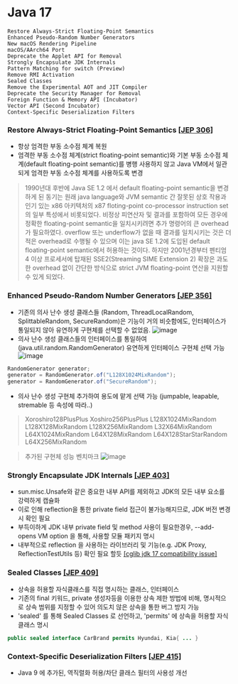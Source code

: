 # Java 17
```
Restore Always-Strict Floating-Point Semantics
Enhanced Pseudo-Random Number Generators
New macOS Rendering Pipeline
macOS/AArch64 Port
Deprecate the Applet API for Removal
Strongly Encapsulate JDK Internals
Pattern Matching for switch (Preview)
Remove RMI Activation
Sealed Classes
Remove the Experimental AOT and JIT Compiler
Deprecate the Security Manager for Removal
Foreign Function & Memory API (Incubator)
Vector API (Second Incubator)
Context-Specific Deserialization Filters
```

### Restore Always-Strict Floating-Point Semantics [[JEP 306]](https://openjdk.java.net/jeps/306)
* 항상 엄격한 부동 소수점 체계 복원
* 엄격한 부동 소수점 체계(strict floating-point semantic)와 기본 부동 소수점 체계(default floating-point semantic)를 병행 사용하지 않고 Java VM에서 일관되게 엄격한 부동 소수점 체계를 사용하도록 변경

> 1990년대 후반에 Java SE 1.2 에서 default floating-point semantic을 변경하게 된 동기는 원래 java language와 JVM semantic 간 잘못된 상호 작용과 인기 있는 x86 아키텍처의 x87 floting-point co-processor instruction set의 일부 특성에서 비롯되었다.
> 비정상 피연산자 및 결과를 포함하여 모든 경우에 정확한 floating-point semantic을 일치시키려면 추가 명령어의 큰 overhead가 필요하였다.
> overflow 또는 underflow가 없을 때 결과를 일치시키는 것은 더 적은 overhead로 수행될 수 있으며 이는 java SE 1.2에 도입된 default floating-point semantic에서 허용하는 것이다.
> 하지만 2001년경부터 펜티엄 4 이상 프로세서에 탑재된 SSE2(Streaming SIME Extension 2) 확장은 과도한 overhead 없이 간단한 방식으로 strict JVM floating-point 연산을 지원할 수 있게 되었다.

### Enhanced Pseudo-Random Number Generators [[JEP 356]](https://openjdk.java.net/jeps/356)
* 기존의 의사 난수 생성 클래스들 (Random, ThreadLocalRandom, SplittableRandom, SecureRandom)은 기능이 거의 비슷함에도, 인터페이스가 통일되지 않아 유연하게 구현체를 선택할 수 없었음.
  ![image](https://user-images.githubusercontent.com/48702893/159305958-5ee66d54-5fc9-4a4b-9dda-50b31528a9b6.png)
* 의사 난수 생성 클래스들의 인터페이스를 통일하여(java.util.random.RandomGenerator) 유연하게 인터페이스 구현체 선택 가능
  ![image](https://user-images.githubusercontent.com/48702893/159307827-1d144be1-e457-4bd1-a7ca-c08fa07e2c58.png)
```java
RandomGenerator generator;
generator = RandomGenerator.of("L128X1024MixRandom");
generator = RandomGenerator.of("SecureRandom");
```

* 의사 난수 생성 구현체 추가하여 용도에 맡게 선택 가능 (jumpable, leapable, stremable 등 속성에 따라..)
> Xoroshiro128PlusPlus
> Xoshiro256PlusPlus
> L128X1024MixRandom
> L128X128MixRandom
> L128X256MixRandom
> L32X64MixRandom
> L64X1024MixRandom
> L64X128MixRandom
> L64X128StarStarRandom
> L64X256MixRandom

> 추가된 구현체 성능 벤치마크
![image](https://user-images.githubusercontent.com/48702893/159309644-ea180249-fec8-451a-b26a-035009acced5.png)

### Strongly Encapsulate JDK Internals [[JEP 403]](https://openjdk.java.net/jeps/403)
* sun.misc.Unsafe와 같은 중요한 내부 API를 제외하고 JDK의 모든 내부 요소를 강력하게 캡슐화
* 이로 인해 reflection을 통한 private field 접근이 불가능해지므로, JDK 버전 변경 시 확인 필요
* 부득이하게 JDK 내부 private field 및 method 사용이 필요한경우, --add-opens VM option 을 통해, 사용할 모듈 패키지 명시
* 내부적으로 reflection 을 사용하는 라이브러리 및 기능(e.g. JDK Proxy, ReflectionTestUtils 등) 확인 필요 할듯 [[cglib jdk 17 compatibility issue]](https://github.com/cglib/cglib/issues/191)

### Sealed Classes [[JEP 409]](https://openjdk.java.net/jeps/409)
* 상속을 허용할 자식클래스를 직접 명시하는 클래스, 인터페이스
* 기존의 final 키워드, private 생성자등을 이용한 상속 제한 방법에 비해, 명시적으로 상속 범위를 지정할 수 있어 의도치 않은 상속을 통한 버그 방지 가능
* 'sealed' 를 통해 Sealed Classes 로 선언하고, 'permits' 에 상속을 허용할 자식 클래스 명시
 ```java
public sealed interface CarBrand permits Hyundai, Kia{ ... }
```

### Context-Specific Deserialization Filters [[JEP 415]](https://openjdk.java.net/jeps/415)
* Java 9 에 추가된, 역직렬화 허용/차단 클래스 필터의 사용성 개선